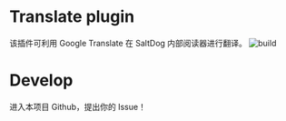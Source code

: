 # Translate plugin

该插件可利用 Google Translate 在 SaltDog 内部阅读器进行翻译。
![build](https://camo.githubusercontent.com/44cdd01f1fff18e13ea21f5556514ce2e7fa14b025a5a698779d36d12484a783/68747470733a2f2f7472617669732d63692e636f6d2f666235352f646f6d68616e646c65722e7376673f6272616e63683d6d6173746572)

# Develop

进入本项目 Github，提出你的 Issue！
